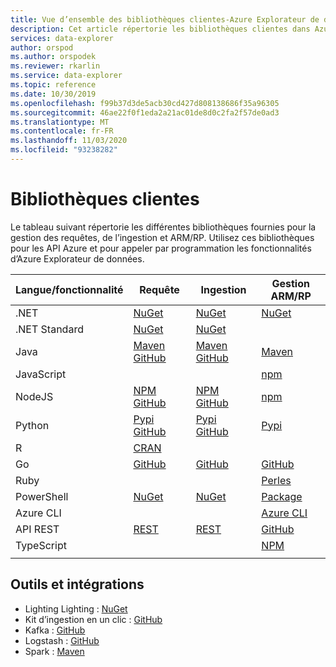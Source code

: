 ```yaml
---
title: Vue d’ensemble des bibliothèques clientes-Azure Explorateur de données
description: Cet article répertorie les bibliothèques clientes dans Azure Explorateur de données.
services: data-explorer
author: orspod
ms.author: orspodek
ms.reviewer: rkarlin
ms.service: data-explorer
ms.topic: reference
ms.date: 10/30/2019
ms.openlocfilehash: f99b37d3de5acb30cd427d808138686f35a96305
ms.sourcegitcommit: 46ae22f0f1eda2a21ac01de8d0c2fa2f57de0ad3
ms.translationtype: MT
ms.contentlocale: fr-FR
ms.lasthandoff: 11/03/2020
ms.locfileid: "93238282"
---
```

# <a name="client-libraries"></a>Bibliothèques clientes

Le tableau suivant répertorie les différentes bibliothèques fournies pour la gestion des requêtes, de l’ingestion et ARM/RP. Utilisez ces bibliothèques pour les API Azure et pour appeler par programmation les fonctionnalités d’Azure Explorateur de données. 


|    Langue/fonctionnalité        |    Requête        |    Ingestion        |    Gestion ARM/RP        |
|------------------------------    |--------------------------------------------------------------------------------------------------------------------------------------------------------------------------------------------------------------------------------------------    |--------------------------------------------------------------------------------------------------------------------------------------------------------------------    |------------------------------------------------------------------------------------------------------------------------------    |
|    .NET        |    [NuGet](https://www.nuget.org/packages/Microsoft.Azure.Kusto.Data/)            |    [NuGet](https://www.nuget.org/packages/Microsoft.Azure.Kusto.Ingest/)        |    [NuGet](https://www.nuget.org/packages/Microsoft.Azure.Management.Kusto/)         |
|    .NET Standard        |    [NuGet](https://www.nuget.org/packages/Microsoft.Azure.Kusto.Data.NETStandard/)        |    [NuGet](https://www.nuget.org/packages/Microsoft.Azure.Kusto.Ingest.NETStandard/)        |            |
|    Java        |    [Maven](https://mvnrepository.com/artifact/com.microsoft.azure.kusto/kusto-data) [GitHub](https://github.com/Azure/azure-kusto-java/tree/master/data)        |    [Maven](https://mvnrepository.com/artifact/com.microsoft.azure.kusto/kusto-ingest) [GitHub](https://github.com/Azure/azure-kusto-java/tree/master/ingest)        |    [Maven](https://mvnrepository.com/artifact/com.microsoft.azure.kusto.v2020_09_18)        |
|    JavaScript        |             |             |    [npm](https://www.npmjs.com/package/@azure/arm-kusto)         |
|    NodeJS        |    [NPM](https://www.npmjs.com/package/azure-kusto-data) [GitHub](https://github.com/Azure/azure-kusto-node/tree/master/azure-kusto-data)        |    [NPM](https://www.npmjs.com/package/azure-kusto-ingest)       [GitHub](https://github.com/Azure/azure-kusto-node/tree/master/azure-kusto-ingest)        |    [npm](https://www.npmjs.com/package/azure-arm-kusto/v/2.0.0)        |
|    Python        |    [Pypi](https://pypi.org/project/azure-kusto-ingest/)    [GitHub](https://github.com/Azure/azure-kusto-python/tree/master/azure-kusto-data)        |    [Pypi](https://pypi.org/project/azure-kusto-data/)      [GitHub](https://github.com/Azure/azure-kusto-python/tree/master/azure-kusto-ingest)        |    [Pypi](https://pypi.org/project/azure-mgmt-kusto/)        |
|    R        |    [CRAN](https://cran.r-project.org/web/packages/AzureKusto/index.html)               |             |            |
|    Go        |    [GitHub](https://github.com/Azure/azure-kusto-go)        |    [GitHub](https://github.com/Azure/azure-kusto-go/tree/master/kusto/ingest)        |        [GitHub](https://github.com/Azure/azure-sdk-for-go/tree/master/services/kusto/mgmt)        |
|    Ruby        |             |             |    [Perles]( https://rubygems.org/gems/azure_mgmt_kusto)         |
|    PowerShell        |    [NuGet](https://www.nuget.org/packages/Microsoft.Azure.Kusto.Tools/)        |    [NuGet](https://www.nuget.org/packages/Microsoft.Azure.Kusto.Tools/)        |    [Package](https://www.powershellgallery.com/packages/Az.Kusto/)         |
|    Azure CLI        |             |             |    [Azure CLI](https://docs.microsoft.com/cli/azure/install-azure-cli?view=azure-cli-latest)         |
|    API REST        |    [REST](rest/index.md)        |    [REST](rest/index.md)        |     [GitHub](https://github.com/Azure/azure-rest-api-specs/tree/master/specification/azure-kusto/resource-manager/Microsoft.Kusto)         |
|    TypeScript        |             |             |        [NPM](https://www.npmjs.com/package/@azure/arm-kusto/v/2.0.0)        |
|      |      |      |      |


## <a name="tools-and-integrations"></a>Outils et intégrations

* Lighting Lighting : [NuGet](https://www.nuget.org/packages/Microsoft.Azure.Kusto.Tools/) 
* Kit d’ingestion en un clic : [GitHub](https://github.com/Azure/azure-kusto-ingestion-tools) 
* Kafka : [GitHub](https://github.com/Azure/kafka-sink-azure-kusto)
* Logstash : [GitHub](https://github.com/Azure/logstash-output-kusto) 
* Spark : [Maven](https://mvnrepository.com/artifact/com.microsoft.azure.kusto/spark-kusto-connector)
